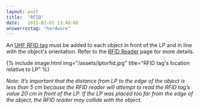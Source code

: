 ```yaml
---
layout: post
title:  "RFID"
date:   2015-02-01 13:46:08
answerrostag: "hardware"
---
```


An [UHF RFID tag](https://en.wikipedia.org/wiki/Radio-frequency_identification#Frequencies) must be added to each object in front of the LP and in line with the object's orientation.  Refer to the [RFID Reader](http://liatris.org/2015/02/01/8/) page for more details.

{% include image.html img="/assets/lptorfid.jpg" title="RFID tag's location relative to LP" %}

*Note: It’s important that the distance from LP to the edge of the object is less than 5 cm because the RFID reader will attempt to read the RFID tag’s value 20 cm in front of the LP. If the LP was placed too far from the edge of the object, the RFID reader may collide with the object.*
